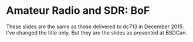 Amateur Radio and SDR: BoF
==========================

These slides are the same as those delivered to dc713 in
December 2015. I've changed the title only. But they are the slides as
presented at BSDCan.
